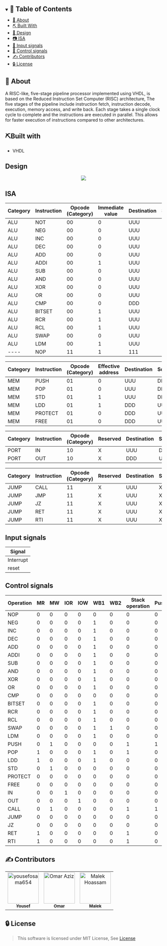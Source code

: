 
<details open="open">
<summary>
<h2 style="display:inline">📝 Table of Contents</h2>
</summary>

- [📑 About](#About)
- [⛏️ Built With](#Built-with)
- [🎥 Design](#Design)
- [📷 ISA](#ISA)
- [🏁 Input signals](#Input-signals)
- [🏁 Control signals](#Control-signals)
- [✍️ Contributors](#contributors)
- [🔒 License](#license)

</details>



## 📑 About

A RISC-like, five-stage pipeline processor implemented using VHDL, is based on the Reduced Instruction Set Computer (RISC) architecture, The five stages of the pipeline include instruction fetch, instruction decode, execution, memory access, and write back. Each stage takes a single clock cycle to complete and the instructions are executed in parallel. This allows for faster execution of instructions compared to other architectures.

## ⛏️Built with

- VHDL

## Design

<div align=center >
<img align="center"  src="https://github.com/Omar-Said-4/RISC-5-stage-pipelined-processor/assets/93356614/a7179f4c-488c-4cc1-a1d4-2a6fb6c22713">
</div>



## ISA

| Category | Instruction | Opcode (Category) | Immediate value | Destination | Source1 | Source2 | function |
| -------- | ----------- | ----------------- | --------------- | ----------- | ------- | ------- | -------- |
| ALU      | NOT         | 00                | 0               | UUU         | UUU     | DDD     | 0000     |
| ALU      | NEG         | 00                | 0               | UUU         | UUU     | DDD     | 0001     |
| ALU      | INC         | 00                | 0               | UUU         | UUU     | DDD     | 0010     |
| ALU      | DEC         | 00                | 0               | UUU         | UUU     | DDD     | 0011     |
| ALU      | ADD         | 00                | 0               | UUU         | UUU     | UUU     | 0100     |
| ALU      | ADDI        | 00                | 1               | UUU         | UUU     | DDD     | 0101     |
| ALU      | SUB         | 00                | 0               | UUU         | UUU     | UUU     | 0110     |
| ALU      | AND         | 00                | 0               | UUU         | UUU     | UUU     | 0111     |
| ALU      | XOR         | 00                | 0               | UUU         | UUU     | UUU     | 1000     |
| ALU      | OR          | 00                | 0               | UUU         | UUU     | UUU     | 1001     |
| ALU      | CMP         | 00                | 0               | DDD         | UUU     | UUU     | 1010     |
| ALU      | BITSET      | 00                | 1               | UUU         | DDD     | DDD     | 1011     |
| ALU      | RCR         | 00                | 1               | UUU         | UUU     | DDD     | 1100     |
| ALU      | RCL         | 00                | 1               | UUU         | UUU     | DDD     | 1101     |
| ALU      | SWAP        | 00                | 0               | UUU         | UUU     | DDD     | 1110     |
| ALU      | LDM         | 00                | 1               | UUU         | DDD     | DDD     | 1111     |
| ----     | NOP         | 11                | 1               | 111         | 111     | 111     | 1111     |

| Category | Instruction | Opcode (Category) | Effective address | Destination | Source | EA Low | Function |
| -------- | ----------- | ----------------- | ----------------- | ----------- | ------ | ------ | -------- |
| MEM      | PUSH        | 01                | 0                 | UUU         | DDD    | UUUU   | 110      |
| MEM      | POP         | 01                | 0                 | UUU         | DDD    | UUUU   | 111      |
| MEM      | STD         | 01                | 1                 | UUU         | DDD    | UUUU   | 010      |
| MEM      | LDD         | 01                | 1                 | DDD         | UUU    | UUUU   | 011      |
| MEM      | PROTECT     | 01                | 0                 | DDD         | UUU    | UUUU   | 100      |
| MEM      | FREE        | 01                | 0                 | DDD         | UUU    | UUUU   | 000      |

| Category | Instruction | Opcode (Category) | Reserved | Destination | Source | Reserved | Function |
| -------- | ----------- | ----------------- | -------- | ----------- | ------ | -------- | -------- |
| PORT     | IN          | 10                | X        | UUU         | DDD    | XXXX     | XX0      |
| PORT     | OUT         | 10                | X        | DDD         | UUU    | XXXX     | XX1      |

| Category | Instruction | Opcode (Category) | Reserved | Destination | Source | Reserved | Function |
| -------- | ----------- | ----------------- | -------- | ----------- | -------- | -------- | -------- |
| JUMP     | CALL        | 11                | X        | UUU         | XXX      | XXXX     | 000      |
| JUMP     | JMP         | 11                | X        | UUU         | XXX      | XXXX     | 110      |
| JUMP     | JZ          | 11                | X        | UUU         | XXX      | XXXX     | 010      |
| JUMP     | RET         | 11                | X        | UUU         | XXX      | XXXX     | 101      |
| JUMP     | RTI         | 11                | X        | UUU         | XXX      | XXXX     | 001      |

## Input signals

| Signal    |
| --------- |
| Interrupt |
| reset     |

## Control signals

| Operation | MR  | MW  | IOR | IOW | WB1 | WB2 | Stack operation | Push/Pop | JUMP | CALL | RSTCTRL | ALU | PROTECT | FREE | RTI | JZ  |
| --------- | --- | --- | --- | --- | --- | --- | --------------- | -------- | ---- | ---- | ------- | --- | ------- | ---- | --- | --- |
| NOP       | 0   | 0   | 0   | 0   | 0   | 0   | 0               | 0        | 0    | 0    | 0       | 0   | 0       | 0    | 0   | 0   |
| NEG       | 0   | 0   | 0   | 0   | 1   | 0   | 0               | 0        | 0    | 0    | 0       | 1   | 0       | 0    | 0   | 0   |
| INC       | 0   | 0   | 0   | 0   | 1   | 0   | 0               | 0        | 0    | 0    | 0       | 1   | 0       | 0    | 0   | 0   |
| DEC       | 0   | 0   | 0   | 0   | 1   | 0   | 0               | 0        | 0    | 0    | 0       | 1   | 0       | 0    | 0   | 0   |
| ADD       | 0   | 0   | 0   | 0   | 1   | 0   | 0               | 0        | 0    | 0    | 0       | 1   | 0       | 0    | 0   | 0   |
| ADDI      | 0   | 0   | 0   | 0   | 1   | 0   | 0               | 0        | 0    | 0    | 0       | 1   | 0       | 0    | 0   | 0   |
| SUB       | 0   | 0   | 0   | 0   | 1   | 0   | 0               | 0        | 0    | 0    | 0       | 1   | 0       | 0    | 0   | 0   |
| AND       | 0   | 0   | 0   | 0   | 1   | 0   | 0               | 0        | 0    | 0    | 0       | 1   | 0       | 0    | 0   | 0   |
| XOR       | 0   | 0   | 0   | 0   | 1   | 0   | 0               | 0        | 0    | 0    | 0       | 1   | 0       | 0    | 0   | 0   |
| OR        | 0   | 0   | 0   | 0   | 1   | 0   | 0               | 0        | 0    | 0    | 0       | 1   | 0       | 0    | 0   | 0   |
| CMP       | 0   | 0   | 0   | 0   | 0   | 0   | 0               | 0        | 0    | 0    | 0       | 1   | 0       | 0    | 0   | 0   |
| BITSET    | 0   | 0   | 0   | 0   | 1   | 0   | 0               | 0        | 0    | 0    | 0       | 1   | 0       | 0    | 0   | 0   |
| RCR       | 0   | 0   | 0   | 0   | 1   | 0   | 0               | 0        | 0    | 0    | 0       | 1   | 0       | 0    | 0   | 0   |
| RCL       | 0   | 0   | 0   | 0   | 1   | 0   | 0               | 0        | 0    | 0    | 0       | 1   | 0       | 0    | 0   | 0   |
| SWAP      | 0   | 0   | 0   | 0   | 1   | 1   | 0               | 0        | 0    | 0    | 0       | 1   | 0       | 0    | 0   | 0   |
| LDM       | 0   | 0   | 0   | 0   | 1   | 0   | 0               | 0        | 0    | 0    | 0       | 1   | 0       | 0    | 0   | 0   |
| PUSH      | 0   | 1   | 0   | 0   | 0   | 0   | 1               | 1        | 0    | 0    | 0       | 0   | 0       | 0    | 0   | 0   |
| POP       | 1   | 0   | 0   | 0   | 1   | 0   | 1               | 0        | 0    | 0    | 0       | 0   | 0       | 0    | 0   | 0   |
| LDD       | 1   | 0   | 0   | 0   | 1   | 0   | 0               | 0        | 0    | 0    | 0       | 0   | 0       | 0    | 0   | 0   |
| STD       | 0   | 1   | 0   | 0   | 0   | 0   | 0               | 0        | 0    | 0    | 0       | 0   | 0       | 0    | 0   | 0   |
| PROTECT   | 0   | 0   | 0   | 0   | 0   | 0   | 0               | 0        | 0    | 0    | 0       | 0   | 1       | 0    | 0   | 0   |
| FREE      | 0   | 0   | 0   | 0   | 0   | 0   | 0               | 0        | 0    | 0    | 0       | 0   | 0       | 1    | 0   | 0   |
| IN        | 0   | 0   | 1   | 0   | 0   | 0   | 0               | 0        | 0    | 0    | 0       | 0   | 0       | 0    | 0   | 0   |
| OUT       | 0   | 0   | 0   | 1   | 0   | 0   | 0               | 0        | 0    | 0    | 0       | 0   | 0       | 0    | 0   | 0   |
| CALL      | 0   | 1   | 0   | 0   | 0   | 0   | 1               | 1        | 0    | 1    | 0       | 0   | 0       | 0    | 0   | 0   |
| JUMP      | 0   | 0   | 0   | 0   | 0   | 0   | 0               | 0        | 0    | 0    | 0       | 0   | 0       | 0    | 0   | 0   |
| JZ        | 0   | 0   | 0   | 0   | 0   | 0   | 0               | 0        | 1    | 0    | 0       | 0   | 0       | 0    | 0   | 1   |
| RET       | 1   | 0   | 0   | 0   | 0   | 0   | 1               | 0        | 0    | 0    | 0       | 0   | 0       | 0    | 0   | 0   |
| RTI       | 1   | 0   | 0   | 0   | 0   | 0   | 1               | 0        | 0    | 0    | 0       | 0   | 0       | 0    | 1   | 0   |




## ✍️ Contributors  <a name = "contributors"></a>
<!-- readme: Contributors -start -->
<table  align='center'> 
<tr>
    <td align="center">
        <a href="https://github.com/yousefosama654">
            <img src="https://avatars.githubusercontent.com/u/93356614?v=4" width="100;" alt="yousefosama654"/>
            <br />
            <sub><b>Yousef</b></sub>
        </a>
    </td>
    <td align="center">
        <a href="https://github.com/Omar-Said-4">
            <img src="https://avatars.githubusercontent.com/u/87082462?v=4" width="100;" alt="Omar Aziz"/>
            <br />
            <sub><b>Omar</b></sub>
        </a>
    </td>
    <td align="center">
        <a href="https://github.com/Malek-2002">
            <img src="https://avatars.githubusercontent.com/u/89798604?v=4" width="100;" alt="Malek Hoassam"/>
            <br />
            <sub><b>Malek</b></sub>
        </a>
    </td>
</tr>
</table>
<!-- readme: Contributors -end -->



## 🔒 License <a name = "license"></a>

> This software is licensed under MIT License, See [License](https://github.com/Qwitter/Qwitter-Frontend/blob/main/LICENSE)

